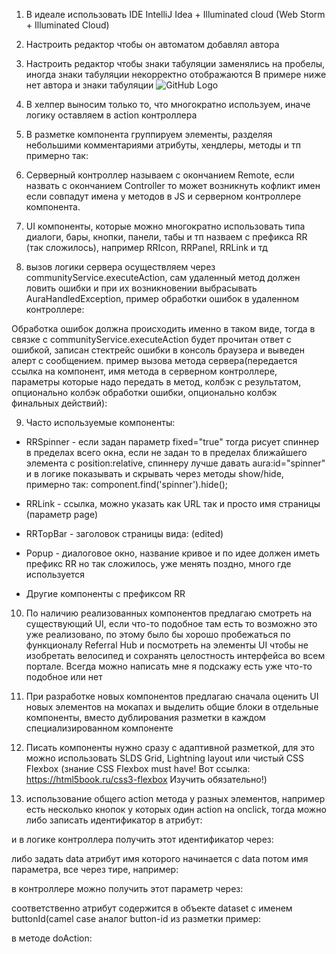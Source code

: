 1)	В идеале использовать IDE IntelliJ Idea + Illuminated cloud (Web Storm + Illuminated Cloud)
2)	Настроить редактор чтобы он автоматом добавлял автора
3)	Настроить редактор чтобы знаки табуляции заменялись на пробелы, иногда знаки табуляции некорректно отображаются
В примере ниже нет автора и знаки табуляции 
![GitHub Logo](/img/img1.JPG)
4)	 В хелпер выносим только то, что многократно используем, иначе логику оставляем в action контроллера
5)	В разметке компонента группируем элементы, разделяя небольшими комментариями
атрибуты, хендлеры, методы и тп
примерно так:

 

6)	Серверный контроллер называем с окончанием Remote, если назвать с окончанием Controller то может возникнуть кофликт имен если совпадут имена у методов в JS  и серверном контроллере компонента.
7)	UI компоненты, которые можно многократно использовать типа диалоги, бары, кнопки, панели, табы и тп назваем с префикса RR (так сложилось), например RRIcon, RRPanel, RRLink и тд

8)	вызов логики сервера осуществляем через communityService.executeAction, сам удаленный метод должен ловить ошибки и при их возникновении выбрасывать AuraHandledException, пример обработки ошибок в удаленном контроллере:

 

Обработка ошибок должна происходить именно в таком виде, тогда в связке с communityService.executeAction будет прочитан ответ с ошибкой, записан стектрейс ошибки в консоль браузера и выведен алерт с сообщением.
пример вызова метода сервера(передается ссылка на компонент, имя метода в серверном контроллере, параметры которые надо передать в метод, колбэк с результатом, опционально колбэк обработки ошибки, опционально колбэк финальных действий):
 
9)	Часто используемые компоненты:
- RRSpinner - если задан параметр fixed="true" тогда рисует спиннер в пределах всего окна, если не задан то в пределах ближайшего элемента с position:relative, спиннеру лучше давать aura:id="spinner" и в логике показывать и скрывать через методы show/hide, примерно так:
component.find('spinner').hide();
- RRLink - ссылка, можно указать как URL так и просто имя страницы (параметр page)
- RRTopBar - заголовок страницы вида: (edited) 
 
- Popup - диалоговое окно, название кривое и по идее должен иметь префикс RR но так сложилось, уже менять поздно, много где используется
- Другие компоненты с префиксом RR
10)	По наличию реализованных компонентов предлагаю смотреть на существующий UI, если что-то подобное там есть то возможно это уже реализовано, по этому было бы хорошо пробежаться по функционалу Referral Hub и посмотреть на элементы UI чтобы не изобретать велосипед и сохранять целостность интерфейса во всем портале. Всегда можно написать мне я подскажу есть уже что-то подобное или нет

11)	При разработке новых компонентов предлагаю сначала оценить UI новых элементов на мокапах и выделить общие блоки в отдельные компоненты, вместо дублирования разметки в каждом специализированном компоненте 


12)	Писать компоненты нужно сразу с адаптивной разметкой, для это можно использовать SLDS Grid, Lightning layout или чистый CSS Flexbox (знание СSS Flexbox must have! Вот ссылка: https://html5book.ru/css3-flexbox Изучить  обязательно!)

13)	использование общего action метода у разных элементов, например есть несколько кнопок у которых один action на onclick, тогда можно либо записать идентификатор в атрибут:

 

и в логике контроллера получить этот идентификатор через:

 
либо задать data атрибут имя которого начинается с data потом имя параметра, все через тире, например:
 
в контроллере можно получить этот параметр через:
 
соответственно атрибут содержится в объекте dataset c именем buttonId(camel case аналог button-id из разметки
пример:
 
в методе doAction:
 

